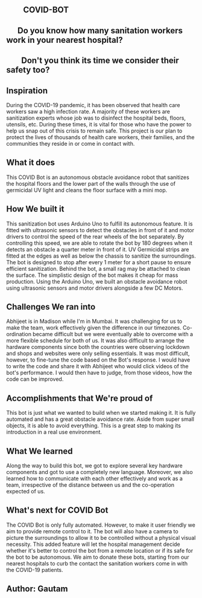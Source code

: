 ## &nbsp;&nbsp;&nbsp;&nbsp;&nbsp;&nbsp;&nbsp;&nbsp;                     COVID-BOT
## &nbsp;&nbsp;&nbsp;&nbsp;&nbsp;    Do you know how many sanitation workers work in your nearest hospital? 
## &nbsp;&nbsp;&nbsp;&nbsp;&nbsp;&nbsp;&nbsp;         Don't you think its time we consider their safety too?

## Inspiration
During the COVID-19 pandemic, it has been observed that health care workers saw a high infection rate. A majority of these workers are sanitization experts whose job was to disinfect the hospital beds, floors, utensils, etc. During these times, it is vital for those who have the power to help us snap out of this crisis to remain safe. This project is our plan to protect the lives of thousands of health care workers, their families, and the communities they reside in or come in contact with. 

## What it does
This COVID Bot is an autonomous obstacle avoidance robot that sanitizes the hospital floors and the lower part of the walls through the use of germicidal UV light and cleans the floor surface with a mini mop.

## How We built it
This sanitization bot uses Arduino Uno to fulfill its autonomous feature. It is fitted with ultrasonic sensors to detect the obstacles in front of it and motor drivers to control the speed of the rear wheels of the bot separately. By controlling this speed, we are able to rotate the bot by 180 degrees when it detects an obstacle a quarter meter in front of it. UV Germicidal strips are fitted at the edges as well as below the chassis to sanitize the surroundings.  The bot is designed to stop after every 1 meter for a short pause to ensure efficient sanitization. Behind the bot, a small rag may be attached to clean the surface. The simplistic design of the bot makes it cheap for mass production.
Using the Arduino Uno, we built an obstacle avoidance robot using ultrasonic sensors and motor drivers alongside a few DC Motors.

## Challenges We ran into
Abhijeet is in Madison while I'm in Mumbai. It was challenging for us to make the team, work effectively given the difference in our timezones. Co-ordination became difficult but we were eventually able to overcome with a more flexible schedule for both of us.
It was also difficult to arrange the hardware components since both the countries were observing lockdown and shops and websites were only selling essentials.
It was most difficult, however, to fine-tune the code based on the Bot's response. I would have to write the code and share it with Abhijeet who would click videos of the bot's performance. I would then have to judge, from those videos, how the code can be improved.

## Accomplishments that We're proud of
This bot is just what we wanted to build when we started making it. It is fully automated and has a great obstacle avoidance rate. Aside from super small objects, it is able to avoid everything. This is a great step to making its introduction in a real use environment.

## What We learned
Along the way to build this bot, we got to explore several key hardware components and got to use a completely new language.
Moreover, we also learned how to communicate with each other effectively and work as a team, irrespective of the distance between us and the co-operation expected of us.

## What's next for COVID Bot
The COVID Bot is only fully automated. However, to make it user friendly we aim to provide remote control to it. The bot will also have a camera to picture the surroundings to allow it to be controlled without a physical visual necessity. This added feature will let the hospital management decide whether it's better to control the bot from a remote location or if its safe for the bot to be autonomous.
We aim to donate these bots, starting from our nearest hospitals to curb the contact the sanitation workers come in with the COVID-19 patients.

## Author: Gautam
